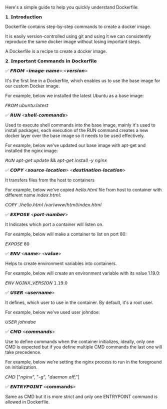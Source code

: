 Here's a simple guide to help you quickly understand Dockerfile:

𝟭. 𝗜𝗻𝘁𝗿𝗼𝗱𝘂𝗰𝘁𝗶𝗼𝗻

Dockerfile contains step-by-step commands to create a docker image.

It is easily version-controlled using git and using it we can consistently reproduce the same docker image without losing important steps.

A Dockerfile is a recipe to create a docker image.

𝟮. 𝗜𝗺𝗽𝗼𝗿𝘁𝗮𝗻𝘁 𝗖𝗼𝗺𝗺𝗮𝗻𝗱𝘀 𝗶𝗻 𝗗𝗼𝗰𝗸𝗲𝗿𝗳𝗶𝗹𝗲

✅ 𝙁𝙍𝙊𝙈 <𝙞𝙢𝙖𝙜𝙚-𝙣𝙖𝙢𝙚>:<𝙫𝙚𝙧𝙨𝙞𝙤𝙣>

It's the first line in a Dockerfile, which enables us to use the base image for our custom Docker image.

For example, below we installed the latest Ubuntu as a base image:

𝘍𝘙𝘖𝘔 𝘶𝘣𝘶𝘯𝘵𝘶:𝘭𝘢𝘵𝘦𝘴𝘵

✅ 𝙍𝙐𝙉 <𝙨𝙝𝙚𝙡𝙡-𝙘𝙤𝙢𝙢𝙖𝙣𝙙𝙨>

Used to execute shell commands into the base image, mainly it's used to install packages, each execution of the RUN command creates a new docker layer over the base image so it needs to be used effectively.

For example, below we've updated our base image with apt-get and installed the nginx image:

𝘙𝘜𝘕 𝘢𝘱𝘵-𝘨𝘦𝘵 𝘶𝘱𝘥𝘢𝘵𝘦 && 𝘢𝘱𝘵-𝘨𝘦𝘵 𝘪𝘯𝘴𝘵𝘢𝘭𝘭 -𝘺 𝘯𝘨𝘪𝘯𝘹

✅ 𝘾𝙊𝙋𝙔 <𝙨𝙤𝙪𝙧𝙘𝙚-𝙡𝙤𝙘𝙖𝙩𝙞𝙤𝙣> <𝙙𝙚𝙨𝙩𝙞𝙣𝙖𝙩𝙞𝙤𝙣-𝙡𝙤𝙘𝙖𝙩𝙞𝙤𝙣>

It transfers files from the host to containers

For example, below we've copied 𝘩𝘦𝘭𝘭𝘰.𝘩𝘵𝘮𝘭 file from host to container with different name 𝘪𝘯𝘥𝘦𝘹.𝘩𝘵𝘮𝘭:

𝘊𝘖𝘗𝘠 ./𝘩𝘦𝘭𝘭𝘰.𝘩𝘵𝘮𝘭 /𝘷𝘢𝘳/𝘸𝘸𝘸/𝘩𝘵𝘮𝘭/𝘪𝘯𝘥𝘦𝘹.𝘩𝘵𝘮𝘭

✅ 𝙀𝙓𝙋𝙊𝙎𝙀 <𝙥𝙤𝙧𝙩-𝙣𝙪𝙢𝙗𝙚𝙧>

It Indicates which port a container will listen on.

For example, below will make a container to list on port 80:

𝘌𝘟𝘗𝘖𝘚𝘌 𝟪𝟢

✅ 𝙀𝙉𝙑 <𝙣𝙖𝙢𝙚> <𝙫𝙖𝙡𝙪𝙚>

Helps to create environment variables into containers.

For example, below will create an environment variable with its value 1.19.0:

𝘌𝘕𝘝 𝘕𝘎𝘐𝘕𝘟_𝘝𝘌𝘙𝘚𝘐𝘖𝘕 𝟣.𝟣𝟫.𝟢

✅ 𝙐𝙎𝙀𝙍 <𝙪𝙨𝙚𝙧𝙣𝙖𝙢𝙚>

It defines, which user to use in the container. By default, it's a root user.

For example, below we've used user johndoe:

𝘜𝘚𝘌𝘙 𝘫𝘰𝘩𝘯𝘥𝘰𝘦

✅ 𝘾𝙈𝘿 <𝙘𝙤𝙢𝙢𝙖𝙣𝙙𝙨>

Use to define commands when the container initializes, ideally, only one CMD is expected but if you define multiple CMD commands the last one will take precedence.

For example, below we're setting the nginx process to run in the foreground on initialization.

𝘊𝘔𝘋 ["𝘯𝘨𝘪𝘯𝘹", "-𝘨", "𝘥𝘢𝘦𝘮𝘰𝘯 𝘰𝘧𝘧;"]

✅ 𝙀𝙉𝙏𝙍𝙔𝙋𝙊𝙄𝙉𝙏 <𝗰𝗼𝗺𝗺𝗮𝗻𝗱𝘀>

Same as CMD but it is more strict and only one ENTRYPOINT command is allowed in Dockerfile.